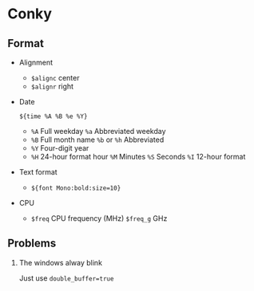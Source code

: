 # Conky

## Format

* Alignment
  * `$alignc`    center
  * `$alignr`    right 

* Date

  `${time %A %B %e %Y}`

  * `%A`    Full weekday    `%a`    Abbreviated weekday
  * `%B`    Full month name    `%b` or `%h`  Abbreviated
  * `%Y`    Four-digit year
  * `%H` 24-hour format hour    `%M` Minutes    `%S` Seconds    `%I` 12-hour format

* Text format

  * `${font Mono:bold:size=10}` 

* CPU

  * `$freq` CPU frequency (MHz)    `$freq_g` GHz

## Problems

1. The windows alway blink

   Just use `double_buffer=true`